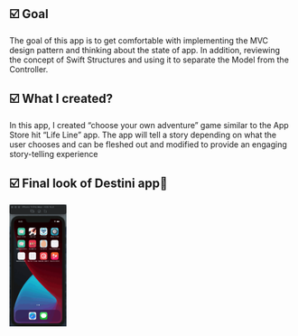 <h2>☑️ Goal</h2>
<p>The goal of this app is to get comfortable with implementing the MVC design pattern and thinking about the state of app. In addition, reviewing the concept of Swift Structures and using it to separate the Model from the Controller.</p>
<h2>☑️ What I created?</h2>
<p>In this app, I created “choose your own adventure” game similar to the App Store  hit “Life Line” app. The app will tell a story depending on what the user chooses and can be fleshed out and modified to provide an engaging story-telling experience</p>
<h2>☑️ Final look of Destini app🔮</h2>
<img src="destini.gif" alt="destini" width="20%" height="50%">

